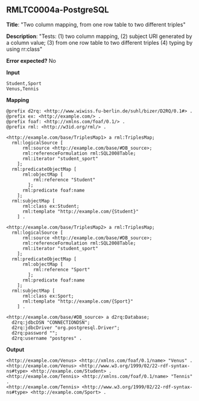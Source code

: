 ## RMLTC0004a-PostgreSQL

**Title**: "Two column mapping, from one row table to two different triples"

**Description**: "Tests: (1) two column mapping, (2) subject URI generated by a column value; (3) from one row table to two different triples (4) typing by using rr:class"

**Error expected?** No

**Input**
```
Student,Sport
Venus,Tennis

```

**Mapping**
```
@prefix d2rq: <http://www.wiwiss.fu-berlin.de/suhl/bizer/D2RQ/0.1#> .
@prefix ex: <http://example.com/> .
@prefix foaf: <http://xmlns.com/foaf/0.1/> .
@prefix rml: <http://w3id.org/rml/> .

<http://example.com/base/TriplesMap1> a rml:TriplesMap;
  rml:logicalSource [
      rml:source <http://example.com/base/#DB_source>;
      rml:referenceFormulation rml:SQL2008Table;
      rml:iterator "student_sport"
    ];
  rml:predicateObjectMap [
      rml:objectMap [
          rml:reference "Student"
        ];
      rml:predicate foaf:name
    ];
  rml:subjectMap [
      rml:class ex:Student;
      rml:template "http://example.com/{Student}"
    ] .

<http://example.com/base/TriplesMap2> a rml:TriplesMap;
  rml:logicalSource [
      rml:source <http://example.com/base/#DB_source>;
      rml:referenceFormulation rml:SQL2008Table;
      rml:iterator "student_sport"
    ];
  rml:predicateObjectMap [
      rml:objectMap [
          rml:reference "Sport"
        ];
      rml:predicate foaf:name
    ];
  rml:subjectMap [
      rml:class ex:Sport;
      rml:template "http://example.com/{Sport}"
    ] .

<http://example.com/base/#DB_source> a d2rq:Database;
  d2rq:jdbcDSN "CONNECTIONDSN";
  d2rq:jdbcDriver "org.postgresql.Driver";
  d2rq:password "";
  d2rq:username "postgres" .

```

**Output**
```
<http://example.com/Venus> <http://xmlns.com/foaf/0.1/name> "Venus" .
<http://example.com/Venus> <http://www.w3.org/1999/02/22-rdf-syntax-ns#type> <http://example.com/Student> .
<http://example.com/Tennis> <http://xmlns.com/foaf/0.1/name> "Tennis" .
<http://example.com/Tennis> <http://www.w3.org/1999/02/22-rdf-syntax-ns#type> <http://example.com/Sport> .

```

